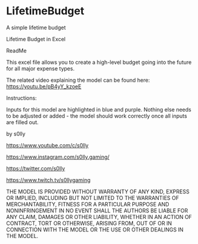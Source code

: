 # LifetimeBudget
A simple lifetime budget

Lifetime Budget in Excel

ReadMe

This excel file allows you to create a high-level budget going into the future for all major expense types.

The related video explaining the model can be found here:
https://youtu.be/pB4yY_kzoeE


Instructions:

Inputs for this model are highlighted in blue and purple.
Nothing else needs to be adjusted or added - the model should work correctly once all inputs are filled out.


by s0lly

https://www.youtube.com/c/s0lly

https://www.instagram.com/s0lly.gaming/

https://twitter.com/s0lly

https://www.twitch.tv/s0llygaming


THE MODEL IS PROVIDED WITHOUT WARRANTY OF ANY KIND, EXPRESS OR IMPLIED, INCLUDING BUT NOT LIMITED TO THE WARRANTIES OF MERCHANTABILITY, FITNESS FOR A PARTICULAR PURPOSE AND NONINFRINGEMENT
IN NO EVENT SHALL THE AUTHORS BE LIABLE FOR ANY CLAIM, DAMAGES OR OTHER LIABILITY, WHETHER IN AN ACTION OF CONTRACT, TORT OR OTHERWISE, ARISING FROM, OUT OF OR IN CONNECTION WITH THE MODEL OR THE USE OR OTHER DEALINGS IN THE MODEL.
